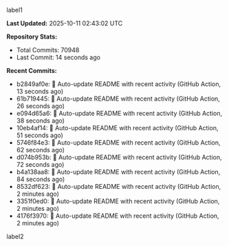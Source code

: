 
label1 
<!-- ACTIVITY_START -->
**Last Updated:** 2025-10-11 02:43:02 UTC

**Repository Stats:**
- Total Commits: 70948
- Last Commit: 14 seconds ago

**Recent Commits:**
- b2849af0e: 🤖 Auto-update README with recent activity (GitHub Action, 13 seconds ago)
- 61b719445: 🤖 Auto-update README with recent activity (GitHub Action, 26 seconds ago)
- e094d65a6: 🤖 Auto-update README with recent activity (GitHub Action, 38 seconds ago)
- 10eb4af14: 🤖 Auto-update README with recent activity (GitHub Action, 51 seconds ago)
- 5746f84e3: 🤖 Auto-update README with recent activity (GitHub Action, 62 seconds ago)
- d074b953b: 🤖 Auto-update README with recent activity (GitHub Action, 72 seconds ago)
- b4a138aa8: 🤖 Auto-update README with recent activity (GitHub Action, 84 seconds ago)
- 8532df623: 🤖 Auto-update README with recent activity (GitHub Action, 2 minutes ago)
- 3351f0ed0: 🤖 Auto-update README with recent activity (GitHub Action, 2 minutes ago)
- 4176f3970: 🤖 Auto-update README with recent activity (GitHub Action, 2 minutes ago)
<!-- ACTIVITY_END -->

label2
